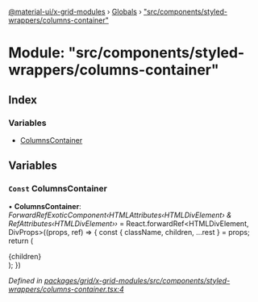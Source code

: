 [@material-ui/x-grid-modules](../README.md) › [Globals](../globals.md) › ["src/components/styled-wrappers/columns-container"](_src_components_styled_wrappers_columns_container_.md)

# Module: "src/components/styled-wrappers/columns-container"

## Index

### Variables

- [ColumnsContainer](_src_components_styled_wrappers_columns_container_.md#const-columnscontainer)

## Variables

### `Const` ColumnsContainer

• **ColumnsContainer**: _ForwardRefExoticComponent‹HTMLAttributes‹HTMLDivElement› & RefAttributes‹HTMLDivElement››_ = React.forwardRef<HTMLDivElement, DivProps>((props, ref) => {
const { className, children, ...rest } = props;
return (
<div ref={ref} className={'columns-container ' + (className || '')} {...rest}>
{children}
</div>
);
})

_Defined in [packages/grid/x-grid-modules/src/components/styled-wrappers/columns-container.tsx:4](https://github.com/mui-org/material-ui-x/blob/a679779/packages/grid/x-grid-modules/src/components/styled-wrappers/columns-container.tsx#L4)_
